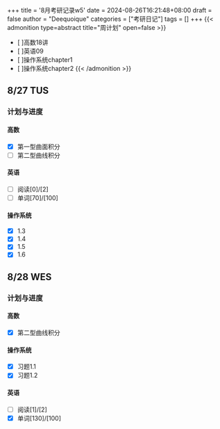 +++
title = '8月考研记录w5'
date = 2024-08-26T16:21:48+08:00
draft = false
author = "Deequoique"
categories = ["考研日记"]
tags = []
+++
{{< admonition type=abstract title="周计划" open=false >}}
- [ ]高数18讲
- [ ]英语09
- [ ]操作系统chapter1
- [ ]操作系统chapter2
{{< /admonition >}}

## 8/27 TUS
### 计划与进度
#### 高数
- [x] 第一型曲面积分
- [ ] 第二型曲线积分
#### 英语
- [ ] 阅读[0]/[2]
- [ ] 单词[70]/[100]
#### 操作系统
- [x] 1.3
- [x] 1.4
- [x] 1.5
- [x] 1.6

## 8/28 WES
### 计划与进度
#### 高数
- [x] 第二型曲线积分
#### 操作系统
- [x] 习题1.1
- [x] 习题1.2
#### 英语
- [ ] 阅读[1]/[2]
- [x] 单词[130]/[100]
